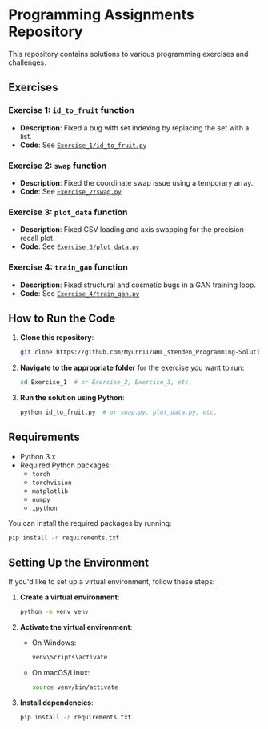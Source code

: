 # Programming Assignments Repository

This repository contains solutions to various programming exercises and challenges.

## Exercises

### Exercise 1: `id_to_fruit` function
- **Description**: Fixed a bug with set indexing by replacing the set with a list.
- **Code**: See [`Exercise_1/id_to_fruit.py`](Exercise_1/id_to_fruit.py)

### Exercise 2: `swap` function
- **Description**: Fixed the coordinate swap issue using a temporary array.
- **Code**: See [`Exercise_2/swap.py`](Exercise_2/swap.py)

### Exercise 3: `plot_data` function
- **Description**: Fixed CSV loading and axis swapping for the precision-recall plot.
- **Code**: See [`Exercise_3/plot_data.py`](Exercise_3/plot_data.py)

### Exercise 4: `train_gan` function
- **Description**: Fixed structural and cosmetic bugs in a GAN training loop.
- **Code**: See [`Exercise_4/train_gan.py`](Exercise_4/train_gan.py)


## How to Run the Code

1. **Clone this repository**:
   ```bash
   git clone https://github.com/Myurr11/NHL_stenden_Programming-Solutions.git
   ```

2. **Navigate to the appropriate folder** for the exercise you want to run:
   ```bash
   cd Exercise_1  # or Exercise_2, Exercise_3, etc.
   ```

3. **Run the solution using Python**:
   ```bash
   python id_to_fruit.py  # or swap.py, plot_data.py, etc.
   ```

## Requirements

- Python 3.x
- Required Python packages:  
   - `torch`
   - `torchvision`
   - `matplotlib`
   - `numpy`
   - `ipython`

You can install the required packages by running:
```bash
pip install -r requirements.txt
```

## Setting Up the Environment

If you'd like to set up a virtual environment, follow these steps:

1. **Create a virtual environment**:
   ```bash
   python -m venv venv
   ```

2. **Activate the virtual environment**:
   - On Windows:
     ```bash
     venv\Scripts\activate
     ```
   - On macOS/Linux:
     ```bash
     source venv/bin/activate
     ```

3. **Install dependencies**:
   ```bash
   pip install -r requirements.txt
   ```
